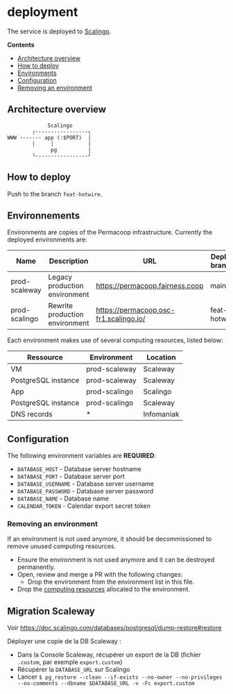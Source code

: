 # deployment

The service is deployed to [Scalingo](https://scalingo.com).

**Contents**

* [Architecture overview](#architecture-overview)
* [How to deploy](#how-to-deploy)
* [Environments](#environnements)
* [Configuration](#configuration)
* [Removing an environment](#removing-an-environment)

## Architecture overview

```
             Scalingo
        ┌-----------------┐
WWW ------- app (:$PORT)  |
        |     |           |
              pg          |
        └-----------------┘
```

## How to deploy

Push to the branch `feat-hotwire`.

## Environnements

Environments are copies of the Permacoop infrastructure. Currently the deployed environments are:

| Name | Description | URL | Deploy branch |
|------|-------------|-----|---------------|
| prod-scaleway | Legacy production environment | https://permacoop.fairness.coop | main |
| prod-scalingo | Rewrite production environment | https://permacoop.osc-fr1.scalingo.io/ | feat-hotwire |

Each environment makes use of several computing resources, listed below:

| Ressource           | Environment | Location   |
|---------------------|-------------|------------|
| VM                  | prod-scaleway | Scaleway   |
| PostgreSQL instance | prod-scaleway | Scaleway   |
| App                 | prod-scalingo | Scalingo   |
| PostgreSQL instance | prod-scalingo | Scaleway   |
| DNS records         | *         | Infomaniak |

## Configuration

The following environment variables are **REQUIRED**:

* `DATABASE_HOST` - Database server hostname
* `DATABASE_PORT` - Database server port
* `DATABASE_USERNAME` - Database server username
* `DATABASE_PASSWORD` - Database server password
* `DATABASE_NAME` - Database name
* `CALENDAR_TOKEN` - Calendar export secret token

### Removing an environment

If an environment is not used anymore, it should be decommissioned to remove unused computing resources.

* Ensure the environment is not used anymore and it can be destroyed permanently.
* Open, review and merge a PR with the following changes:
  * Drop the environment from the environment list in this file.
* Drop the [computing resources](#computing-resources) allocated to the environment.

## Migration Scaleway

Voir https://doc.scalingo.com/databases/postgresql/dump-restore#restore

Déployer une copie de la DB Scaleway :

* Dans la Console Scaleway, récupérer un export de la DB (fichier `.custom`, par exemple `export.custom`)
* Récupérer la `DATABASE_URL` sur Scalingo
* Lancer `$ pg_restore --clean --if-exists --no-owner --no-privileges --no-comments --dbname $DATABASE_URL -v -Fc export.custom`
